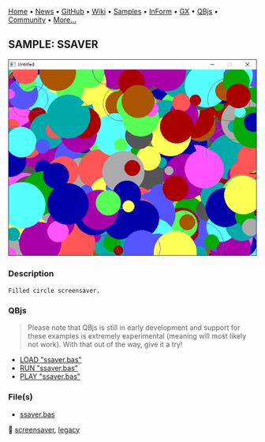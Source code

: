 [Home](https://qb64.com) • [News](../../news.md) • [GitHub](https://github.com/QB64Official/qb64) • [Wiki](https://github.com/QB64Official/qb64/wiki) • [Samples](../../samples.md) • [InForm](../../inform.md) • [GX](../../gx.md) • [QBjs](../../qbjs.md) • [Community](../../community.md) • [More...](../../more.md)

## SAMPLE: SSAVER

![screenshot.png](img/screenshot.png)

### Description

```text
Filled circle screensaver.
```

### QBjs

> Please note that QBjs is still in early development and support for these examples is extremely experimental (meaning will most likely not work). With that out of the way, give it a try!

* [LOAD "ssaver.bas"](https://qbjs.org/index.html?src=https://qb64.com/samples/ssaver/src/ssaver.bas)
* [RUN "ssaver.bas"](https://qbjs.org/index.html?mode=auto&src=https://qb64.com/samples/ssaver/src/ssaver.bas)
* [PLAY "ssaver.bas"](https://qbjs.org/index.html?mode=play&src=https://qb64.com/samples/ssaver/src/ssaver.bas)

### File(s)

* [ssaver.bas](src/ssaver.bas)

🔗 [screensaver](../screensaver.md), [legacy](../legacy.md)
